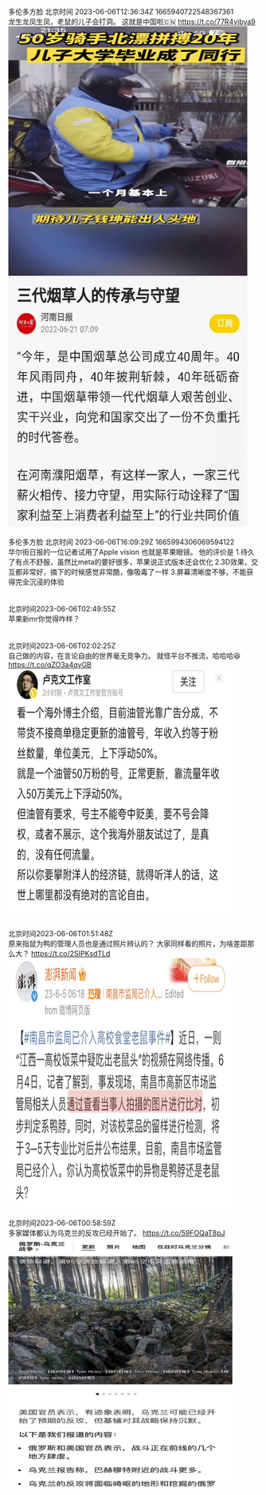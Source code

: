 多伦多方脸 北京时间 2023-06-06T12:36:34Z 1665940722548367361<br>龙生龙凤生凤，老鼠的儿子会打洞。
这就是中国啦🇨🇳 https://t.co/77R4vjbya9<br><img src='/temp/image/2023/t-Month-6/1665940722548367361_0.jpg' width='480' height='500'><img src='/temp/image/2023/t-Month-6/1665940722548367361_1.jpg' width='480' height='500'><br><br>多伦多方脸 北京时间 2023-06-06T16:09:29Z 1665994306069594122<br>华尔街日报的一位记者试用了Apple vision 也就是苹果眼镜。
他的评价是
1.待久了有点不舒服，虽然比meta的要好很多，苹果说正式版本还会优化
2.3D效果，交互都非常好，摘下的时候感觉非常酷，像吸毒了一样
3.屏幕清晰度不够，不能获得完全沉浸的体验<br><br><br>北京时间2023-06-06T02:49:55Z<br>苹果新mr你觉得咋样？<br><br><br>北京时间2023-06-06T02:02:25Z<br>自己做的内容，在言论自由的世界毫无竞争力。
就怪平台不推流，哈哈哈😆 https://t.co/qZO3a4qyGB<br><img src='/temp/image/2023/t-Month-6/1665781132061753344_0.jpg' width='450' height='500'><br><br>北京时间2023-06-06T01:51:48Z<br>原来指鼠为鸭的管理人员也是通过照片辨认的？
大家同样看的照片，为啥差距那么大？ https://t.co/2SIPKsdTLd<br><img src='/temp/image/2023/t-Month-6/1665778461590560769_0.jpg' width='450' height='500'><br><br>北京时间2023-06-06T00:58:59Z<br>多家媒体都认为乌克兰的反攻已经开始了。 https://t.co/59FOQaT8pJ<br><img src='/temp/image/2023/t-Month-6/1665765168008265729_0.jpg' width='450' height='500'><br><br>